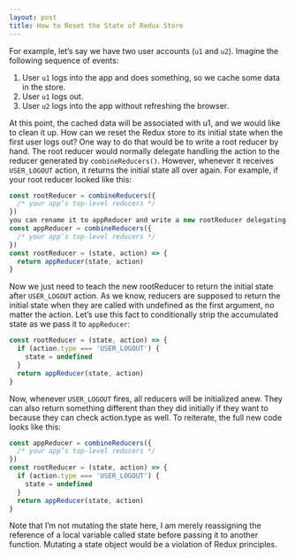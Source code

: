 ```yaml
---
layout: post
title: How to Reset the State of Redux Store
---
```


For example, let’s say we have two user accounts (`u1` and `u2`).
Imagine the following sequence of events:

1. User `u1` logs into the app and does something, so we cache some data in the store.
2. User `u1` logs out.
3. User `u2` logs into the app without refreshing the browser.

At this point, the cached data will be associated with u1, and we would like to clean it up.
How can we reset the Redux store to its initial state when the first user logs out?
One way to do that would be to write a root reducer by hand.
The root reducer would normally delegate handling the action to the reducer generated by `combineReducers()`. However, whenever it receives `USER_LOGOUT` action, it returns the initial state all over again.
For example, if your root reducer looked like this:

```javascript
const rootReducer = combineReducers({
  /* your app’s top-level reducers */
})
you can rename it to appReducer and write a new rootReducer delegating to it:
const appReducer = combineReducers({
  /* your app’s top-level reducers */
})
const rootReducer = (state, action) => {
  return appReducer(state, action)
}
```

Now we just need to teach the new rootReducer to return the initial state after `USER_LOGOUT` action. As we know, reducers are supposed to return the initial state when they are called with undefined as the first argument, no matter the action. Let’s use this fact to conditionally strip the accumulated state as we pass it to `appReducer`:

```javascript
const rootReducer = (state, action) => {
  if (action.type === 'USER_LOGOUT') {
    state = undefined
  }
  return appReducer(state, action)
}
```

Now, whenever `USER_LOGOUT` fires, all reducers will be initialized anew. They can also return something different than they did initially if they want to because they can check action.type as well.
To reiterate, the full new code looks like this:

```javascript
const appReducer = combineReducers({
  /* your app’s top-level reducers */
})
const rootReducer = (state, action) => {
  if (action.type === 'USER_LOGOUT') {
    state = undefined
  }
  return appReducer(state, action)
}
```

Note that I’m not mutating the state here, I am merely reassigning the reference of a local variable called state before passing it to another function. Mutating a state object would be a violation of Redux principles.